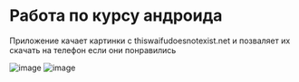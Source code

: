 # Работа по курсу андроида
Приложение качает картинки с thiswaifudoesnotexist.net и позваляет их скачать на телефон если они понравились

![image](https://user-images.githubusercontent.com/54402770/168933030-dd20b392-c2ab-4ef4-82c4-2f6c491b6254.png)
![image](https://user-images.githubusercontent.com/54402770/168933087-9865b93e-1df8-403e-ae41-974c2fb9d109.png)

